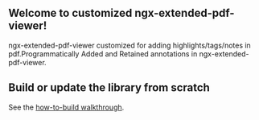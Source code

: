 ## Welcome to customized ngx-extended-pdf-viewer!

ngx-extended-pdf-viewer customized for adding highlights/tags/notes in pdf.Programmatically Added and Retained annotations in ngx-extended-pdf-viewer.

## Build or update the library from scratch

See the [how-to-build walkthrough](projects/ngx-extended-pdf-viewer/how-to-build.md).
